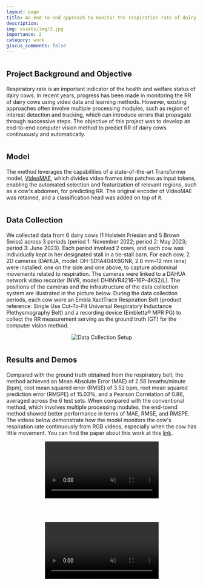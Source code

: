 ```yaml
---
layout: page
title: An end-to-end approach to monitor the respiration rate of dairy cows
description: 
img: assets/img/3.jpg
importance: 2
category: work
giscus_comments: false
---
```


# <span style="font-size: 20px;">Project Background and Objective</span>

Respiratory rate is an important indicator of the health and welfare status of dairy cows. In recent years, progress has been made in monitoring the RR of dairy cows using video data and learning methods. However, existing approaches often involve multiple processing modules, such as region of interest detection and tracking, which can introduce errors that propagate through successive steps. The objective of this project was to develop an end-to-end computer vision method to predict RR of dairy cows continuously and automatically. 

# <span style="font-size: 20px;">Model</span>

The method leverages the capabilities of a state-of-the-art Transformer model, [VideoMAE](https://proceedings.neurips.cc/paper_files/paper/2022/hash/416f9cb3276121c42eebb86352a4354a-Abstract-Conference.html), which divides video frames into patches as input tokens, enabling the automated selection and featurization of relevant regions, such as a cow's abdomen, for predicting RR. The original encoder of VideoMAE was retained, and a classification head was added on top of it. 

# <span style="font-size: 20px;">Data Collection</span>

 We collected data from 6 dairy cows (1 Holstein Friesian and 5 Brown Swiss) across 3 periods (period 1: November 2022; period 2: May 2023; period 3: June 2023). Each period involved 2 cows, and each cow was individually kept in her designated stall in a tie-stall barn. For each cow, 2 2D cameras (DAHUA, model: DH-SD1A404XBGNR, 2.8 mm–12 mm lens) were installed: one on the side and one above, to capture abdominal movements related to respiration. The cameras were linked to a DAHUA network video recorder (NVR, model: DHINVR4216–16P-4KS2/L). The positions of the cameras and the infrastructure of the data collection system are illustrated in the picture below. During the data collection periods, each cow wore an Embla XactTrace Respiration Belt (product reference: Single Use Cut-To-Fit Universal Respiratory Inductance Plethysmography Belt) and a recording device (Embletta® MPR PG) to collect the RR measurement serving as the ground truth (GT) for the computer vision method. 

 <div style="text-align: center;">
   <img src="{{ site.baseurl }}/assets/img/Project2-1.jpg" alt="Data Collection Setup" style="max-width: 100%; height: auto;">
</div>

# <span style="font-size: 20px;">Results and Demos</span>

 Compared with the ground truth obtained from the respiratory belt, the method achieved an Mean Absolute Error (MAE) of 2.58 breaths/minute (bpm),  root mean squared error (RMSE) of 3.52 bpm, root mean squared prediction error (RMSPE) of 15.03%, and a Pearson Correlation of 0.86, averaged across the 6 test sets. When compared with the conventional method, which involves multiple processing modules, the end-toend method showed better performance in terms of MAE, RMSE, and RMSPE. The videos below demonstrate how the model monitors the cow's respiration rate continuously from RGB videos, especially when the cow has little movement. You can find the paper about this work at this [link](https://doi.org/10.3168/jds.2023-24601).


<div style="text-align: center;">

  <!-- First Video -->
  <video autoplay controls loop muted style="max-width: 100%; height: auto;">
    <source src="{{ site.baseurl }}/assets/img/project2-2.mp4" type="video/mp4">
    Your browser does not support the video tag.
  </video>

  <!-- Add some space between videos -->
  <br><br>

  <!-- Second Video -->
  <video autoplay controls loop muted style="max-width: 100%; height: auto;">
    <source src="{{ site.baseurl }}/assets/img/project2-3.mp4" type="video/mp4">
    Your browser does not support the video tag.
  </video>

</div>

<br><br>










